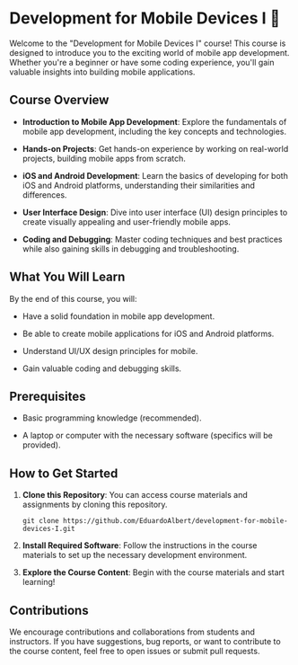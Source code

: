 # Development for Mobile Devices I 📱

Welcome to the "Development for Mobile Devices I" course! This course is designed to introduce you to the exciting world of mobile app development. Whether you're a beginner or have some coding experience, you'll gain valuable insights into building mobile applications.

## Course Overview

- **Introduction to Mobile App Development**: Explore the fundamentals of mobile app development, including the key concepts and technologies.

- **Hands-on Projects**: Get hands-on experience by working on real-world projects, building mobile apps from scratch.

- **iOS and Android Development**: Learn the basics of developing for both iOS and Android platforms, understanding their similarities and differences.

- **User Interface Design**: Dive into user interface (UI) design principles to create visually appealing and user-friendly mobile apps.

- **Coding and Debugging**: Master coding techniques and best practices while also gaining skills in debugging and troubleshooting.

## What You Will Learn

By the end of this course, you will:

- Have a solid foundation in mobile app development.

- Be able to create mobile applications for iOS and Android platforms.

- Understand UI/UX design principles for mobile.

- Gain valuable coding and debugging skills.

## Prerequisites

- Basic programming knowledge (recommended).

- A laptop or computer with the necessary software (specifics will be provided).

## How to Get Started

1. **Clone this Repository**: You can access course materials and assignments by cloning this repository.

   ```shell
   git clone https://github.com/EduardoAlbert/development-for-mobile-devices-I.git

1. **Install Required Software**: Follow the instructions in the course materials to set up the necessary development environment.

2. **Explore the Course Content**: Begin with the course materials and start learning!

## Contributions
We encourage contributions and collaborations from students and instructors. If you have suggestions, bug reports, or want to contribute to the course content, feel free to open issues or submit pull requests.
